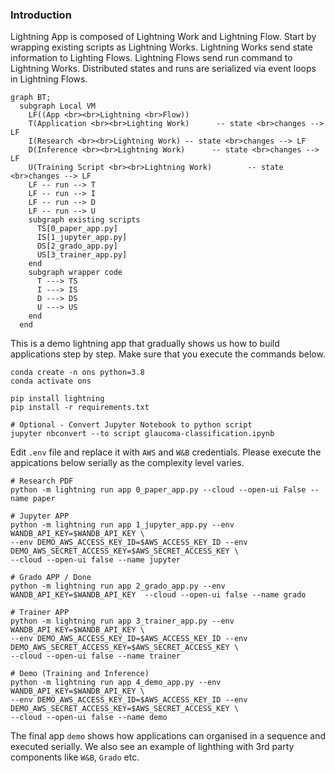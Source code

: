 ### Introduction
Lightning App is composed of Lightning Work and Lightning Flow. Start by wrapping existing scripts as Lightning Works. Lightning Works send state information to Lighting Flows. Lightning Flows send run command to Lightning Works. Distributed states and runs are serialized via event loops in Lightning Flows.

```mermaid
graph BT;
  subgraph Local VM
    LF((App <br><br>Lightning <br>Flow))
    T(Application <br><br>Lighting Work)      -- state <br>changes --> LF
    I(Research <br><br>Lightning Work) -- state <br>changes --> LF
    D(Inference <br><br>Lightning Work)      -- state <br>changes --> LF
    U(Training Script <br><br>Lightning Work)        -- state <br>changes --> LF  
    LF -- run --> T
    LF -- run --> I
    LF -- run --> D 
    LF -- run --> U 
    subgraph existing scripts
      TS[0_paper_app.py]
      IS[1_jupyter_app.py]
      DS[2_grado_app.py]
      US[3_trainer_app.py]
    end
    subgraph wrapper code
      T ---> TS
      I ---> IS
      D ---> DS
      U ---> US  
    end
  end
```

This is a demo lightning app that gradually shows us how to build applications step by step. Make sure that you execute the commands below. 

```
conda create -n ons python=3.8
conda activate ons

pip install lightning
pip install -r requirements.txt

# Optional - Convert Jupyter Notebook to python script
jupyter nbconvert --to script glaucoma-classification.ipynb
```

Edit `.env` file and replace it with `AWS` and `W&B` credentials. Please execute the appications below serially as the complexity level varies.

```
# Research PDF
python -m lightning run app 0_paper_app.py --cloud --open-ui False --name paper

# Jupyter APP
python -m lightning run app 1_jupyter_app.py --env WANDB_API_KEY=$WANDB_API_KEY \
--env DEMO_AWS_ACCESS_KEY_ID=$AWS_ACCESS_KEY_ID --env DEMO_AWS_SECRET_ACCESS_KEY=$AWS_SECRET_ACCESS_KEY \
--cloud --open-ui false --name jupyter

# Grado APP / Done
python -m lightning run app 2_grado_app.py --env WANDB_API_KEY=$WANDB_API_KEY  --cloud --open-ui false --name grado

# Trainer APP
python -m lightning run app 3_trainer_app.py --env WANDB_API_KEY=$WANDB_API_KEY \
--env DEMO_AWS_ACCESS_KEY_ID=$AWS_ACCESS_KEY_ID --env DEMO_AWS_SECRET_ACCESS_KEY=$AWS_SECRET_ACCESS_KEY \
--cloud --open-ui false --name trainer

# Demo (Training and Inference)
python -m lightning run app 4_demo_app.py --env WANDB_API_KEY=$WANDB_API_KEY \
--env DEMO_AWS_ACCESS_KEY_ID=$AWS_ACCESS_KEY_ID --env DEMO_AWS_SECRET_ACCESS_KEY=$AWS_SECRET_ACCESS_KEY \
--cloud --open-ui false --name demo
```

The final app `demo` shows how applications can organised in a sequence and executed serially. We also see an example of lighthing with 3rd party components like `W&B`, `Grado` etc.